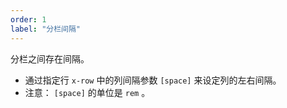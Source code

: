 ```yaml
---
order: 1
label: "分栏间隔"
---
```


分栏之间存在间隔。

-   通过指定行 `x-row` 中的列间隔参数 `[space]` 来设定列的左右间隔。
-   注意： `[space]` 的单位是 `rem` 。
